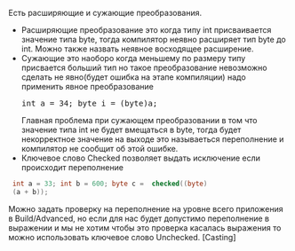 Есть расширяющие и сужающие преобразования.
- Расширяющие преобразование это когда типу int присваивается значение типа byte, тогда компилятор неявно расширяет тип byte до int. Можно также назвать неявное восходящее расширение.
- Сужающие это наоборо когда меньшему по размеру типу присвается больший тип но такое преобразование невозможно сделать не явно(будет ошибка на этапе компиляции) надо применить явное преобразование <pre> int a = 34; byte i = (byte)a;</pre>
Главная проблема при сужающем преобразовании в том что значение типа int не будет вмещаться в byte, тогда будет некорректное значение на выходе это называеться переполнение и компилятор не сообщит об этой ошибке.
 - Ключевое слово Checked позволяет выдать исключение если происходит переполнение
 ```C#
  int a = 33; int b = 600; byte c =  checked((byte)
  (a + b));
```
Можно задать проверку на переполнение на уровне всего приложения в Build/Advanced, но если для нас будет допустимо переполнение в выражении и мы не хотим чтобы это проверка касалась выражения то можно использовать ключевое слово Unchecked.
[Casting]